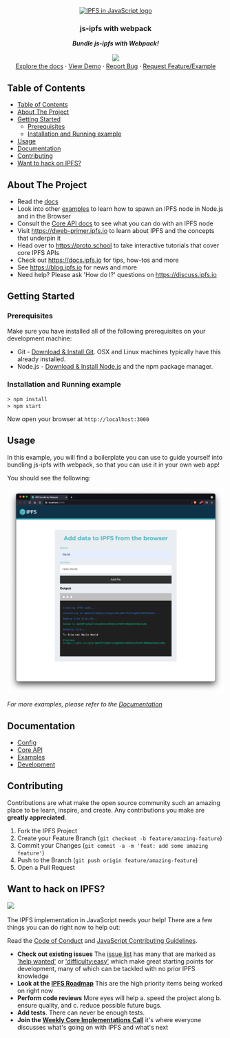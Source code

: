 <p align="center">
  <a href="https://js.ipfs.io" title="JS IPFS">
    <img src="https://ipfs.io/ipfs/Qme6KJdKcp85TYbLxuLV7oQzMiLremD7HMoXLZEmgo6Rnh/js-ipfs-sticker.png" alt="IPFS in JavaScript logo" width="244" />
  </a>
</p>

<h3 align="center"><b>js-ipfs with webpack</b></h3>

<p align="center">
    <b><i>Bundle js-ipfs with Webpack!</i></b>
    <br />
    <br />
    <img src="https://raw.githubusercontent.com/jlord/forkngo/gh-pages/badges/cobalt.png" width="200">
    <br>
    <a href="https://github.com/ipfs/js-ipfs/tree/master/docs">Explore the docs</a>
    ·
    <a href="https://codesandbox.io/">View Demo</a>
    ·
    <a href="https://github.com/ipfs-examples/js-ipfs-examples/issues">Report Bug</a>
    ·
    <a href="https://github.com/ipfs-examples/js-ipfs-examples/issues">Request Feature/Example</a>
  </p>

## Table of Contents

- [Table of Contents](#table-of-contents)
- [About The Project](#about-the-project)
- [Getting Started](#getting-started)
  - [Prerequisites](#prerequisites)
  - [Installation and Running example](#installation-and-running-example)
- [Usage](#usage)
- [Documentation](#documentation)
- [Contributing](#contributing)
- [Want to hack on IPFS?](#want-to-hack-on-ipfs)

## About The Project

- Read the [docs](https://github.com/ipfs/js-ipfs/tree/master/docs)
- Look into other [examples](https://github.com/ipfs/js-ipfs/tree/master/examples) to learn how to spawn an IPFS node in Node.js and in the Browser
- Consult the [Core API docs](https://github.com/ipfs/js-ipfs/tree/master/docs/core-api) to see what you can do with an IPFS node
- Visit https://dweb-primer.ipfs.io to learn about IPFS and the concepts that underpin it
- Head over to https://proto.school to take interactive tutorials that cover core IPFS APIs
- Check out https://docs.ipfs.io for tips, how-tos and more
- See https://blog.ipfs.io for news and more
- Need help? Please ask 'How do I?' questions on https://discuss.ipfs.io

## Getting Started

### Prerequisites

Make sure you have installed all of the following prerequisites on your development machine:

- Git - [Download & Install Git](https://git-scm.com/downloads). OSX and Linux machines typically have this already installed.
- Node.js - [Download & Install Node.js](https://nodejs.org/en/download/) and the npm package manager.

### Installation and Running example

```console
> npm install
> npm start
```

Now open your browser at `http://localhost:3000`

## Usage

In this example, you will find a boilerplate you can use to guide yourself into bundling js-ipfs with webpack, so that you can use it in your own web app!

You should see the following:

![](./img/1.png)

_For more examples, please refer to the [Documentation](#documentation)_

## Documentation

- [Config](https://docs.ipfs.io/)
- [Core API](https://github.com/ipfs/js-ipfs/tree/master/docs/core-api)
- [Examples](https://github.com/ipfs/js-ipfs/tree/master/examples)
- [Development](https://github.com/ipfs/js-ipfs/blob/master/docs/DEVELOPMENT.md)

## Contributing

Contributions are what make the open source community such an amazing place to be learn, inspire, and create. Any contributions you make are **greatly appreciated**.

1. Fork the IPFS Project
2. Create your Feature Branch (`git checkout -b feature/amazing-feature`)
3. Commit your Changes (`git commit -a -m 'feat: add some amazing feature'`)
4. Push to the Branch (`git push origin feature/amazing-feature`)
5. Open a Pull Request

## Want to hack on IPFS?

[![](https://cdn.rawgit.com/jbenet/contribute-ipfs-gif/master/img/contribute.gif)](https://github.com/ipfs/community/blob/master/CONTRIBUTING.md)

The IPFS implementation in JavaScript needs your help! There are a few things you can do right now to help out:

Read the [Code of Conduct](https://github.com/ipfs/community/blob/master/code-of-conduct.md) and [JavaScript Contributing Guidelines](https://github.com/ipfs/community/blob/master/CONTRIBUTING_JS.md).

- **Check out existing issues** The [issue list](https://github.com/ipfs/js-ipfs/issues) has many that are marked as ['help wanted'](https://github.com/ipfs/js-ipfs/issues?q=is%3Aissue+is%3Aopen+sort%3Aupdated-desc+label%3A%22help+wanted%22) or ['difficulty:easy'](https://github.com/ipfs/js-ipfs/issues?q=is%3Aissue+is%3Aopen+sort%3Aupdated-desc+label%3Adifficulty%3Aeasy) which make great starting points for development, many of which can be tackled with no prior IPFS knowledge
- **Look at the [IPFS Roadmap](https://github.com/ipfs/roadmap)** This are the high priority items being worked on right now
- **Perform code reviews** More eyes will help
  a. speed the project along
  b. ensure quality, and
  c. reduce possible future bugs.
- **Add tests**. There can never be enough tests.
- **Join the [Weekly Core Implementations Call](https://github.com/ipfs/team-mgmt/issues/992)** it's where everyone discusses what's going on with IPFS and what's next
